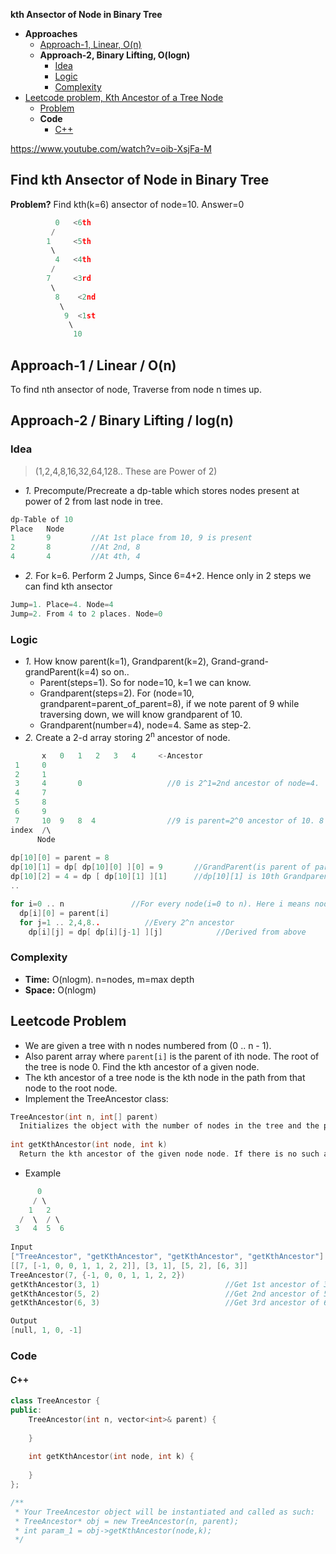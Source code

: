 **kth Ansector of Node in Binary Tree**
- **Approaches**
  - [Approach-1, Linear, O(n)](#a1)
  - **Approach-2, Binary Lifting, O(logn)**
    - [Idea](#i)
    - [Logic](#l)
    - [Complexity](#c)
- [Leetcode problem, Kth Ancestor of a Tree Node](https://leetcode.com/problems/kth-ancestor-of-a-tree-node/)
  - [Problem](#p)
  - **Code**
    - [C++](#cpp)



https://www.youtube.com/watch?v=oib-XsjFa-M

## Find kth Ansector of Node in Binary Tree
**Problem?** Find kth(k=6) ansector of node=10. Answer=0
```c
          0   <6th
         / 
        1     <5th
         \
          4   <4th
         /
        7     <3rd
         \
          8    <2nd
           \ 
            9  <1st
             \
              10
```
<a name=a1></a>
## Approach-1 / Linear / O(n)
To find nth ansector of node, Traverse from node n times up.

## Approach-2 / Binary Lifting / log(n)
<a name=i></a>
### Idea
> (1,2,4,8,16,32,64,128.. These are Power of 2)
- _1._ Precompute/Precreate a dp-table which stores nodes present at power of 2 from last node in tree.
```c
dp-Table of 10
Place   Node
1       9         //At 1st place from 10, 9 is present
2       8         //At 2nd, 8
4       4         //At 4th, 4
```
- _2._ For k=6. Perform 2 Jumps, Since 6=4+2. Hence only in 2 steps we can find kth ansector
```c
Jump=1. Place=4. Node=4
Jump=2. From 4 to 2 places. Node=0
```
<a name=l></a>
### Logic
- _1._ How know parent(k=1), Grandparent(k=2), Grand-grand-grandParent(k=4) so on..
  - Parent(steps=1). So for node=10, k=1 we can know. 
  - Grandparent(steps=2). For (node=10, grandparent=parent_of_parent=8), if we note parent of 9 while traversing down, we will know grandparent of 10.
  - Grandparent(number=4), node=4. Same as step-2.
- _2._ Create a 2-d array storing 2<sup>n</sup> ancestor of node.
```c
       x   0   1   2   3   4     <-Ancestor
 1     0   
 2     1       
 3     4       0                   //0 is 2^1=2nd ancestor of node=4.
 4     7 
 5     8
 6     9
 7     10  9   8  4                //9 is parent=2^0 ancestor of 10. 8 is grandparent=2^1=2nd ansector of node=10. 4 is 2^2=4th ansector of 10
index  /\
      Node
  
dp[10][0] = parent = 8
dp[10][1] = dp[ dp[10][0] ][0] = 9       //GrandParent(is parent of parent) = parent[parent].
dp[10][2] = 4 = dp [ dp[10][1] ][1]      //dp[10][1] is 10th Grandparent(2nd ancestor). My 2nd ancestor's, 2nd anscestor is my 4th anscestor
..

for i=0 .. n               //For every node(i=0 to n). Here i means nodes
  dp[i][0] = parent[i]
  for j=1 .. 2,4,8..          //Every 2^n ancestor
    dp[i][j] = dp[ dp[i][j-1] ][j]            //Derived from above
```
<a name=c></a>
### Complexity
- **Time:** O(nlogm).   n=nodes, m=max depth
- **Space:** O(nlogm)

<a name=p></a>
## Leetcode Problem
- We are given a tree with n nodes numbered from (0 .. n - 1).
- Also parent array where `parent[i]` is the parent of ith node. The root of the tree is node 0. Find the kth ancestor of a given node.
- The kth ancestor of a tree node is the kth node in the path from that node to the root node.
- Implement the TreeAncestor class:
```c
TreeAncestor(int n, int[] parent) 
  Initializes the object with the number of nodes in the tree and the parent array.
  
int getKthAncestor(int node, int k) 
  Return the kth ancestor of the given node node. If there is no such ancestor, return -1.
```
- Example
```c
      0
     / \
    1   2 
  /  \  / \
 3   4  5  6
 
Input
["TreeAncestor", "getKthAncestor", "getKthAncestor", "getKthAncestor"]    //Function called
[[7, [-1, 0, 0, 1, 1, 2, 2]], [3, 1], [5, 2], [6, 3]]                     //Arguments to function
TreeAncestor(7, {-1, 0, 0, 1, 1, 2, 2})
getKthAncestor(3, 1)                            //Get 1st ancestor of 3. Ans=1
getKthAncestor(5, 2)                            //Get 2nd ancestor of 5. Ans=0
getKthAncestor(6, 3)                            //Get 3rd ancestor of 6. Ans=-1

Output
[null, 1, 0, -1]
```

### Code
<a name=cpp></a>
#### C++
```cpp
class TreeAncestor {
public:
    TreeAncestor(int n, vector<int>& parent) {
        
    }
    
    int getKthAncestor(int node, int k) {
        
    }
};

/**
 * Your TreeAncestor object will be instantiated and called as such:
 * TreeAncestor* obj = new TreeAncestor(n, parent);
 * int param_1 = obj->getKthAncestor(node,k);
 */
```
